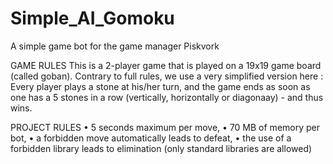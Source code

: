 # Simple_AI_Gomoku

A simple game bot for the game manager Piskvork

GAME RULES
This is a 2-player game that is played on a 19x19 game board (called goban). Contrary to full rules, we use a very simplified version here :
Every player plays a stone at his/her turn, and the game ends as soon as one has a 5 stones in a row (vertically, horizontally or diagonaay) - and thus wins.


PROJECT RULES
• 5 seconds maximum per move,
• 70 MB of memory per bot,
• a forbidden move automatically leads to defeat,
• the use of a forbidden library leads to elimination (only standard libraries are allowed)
